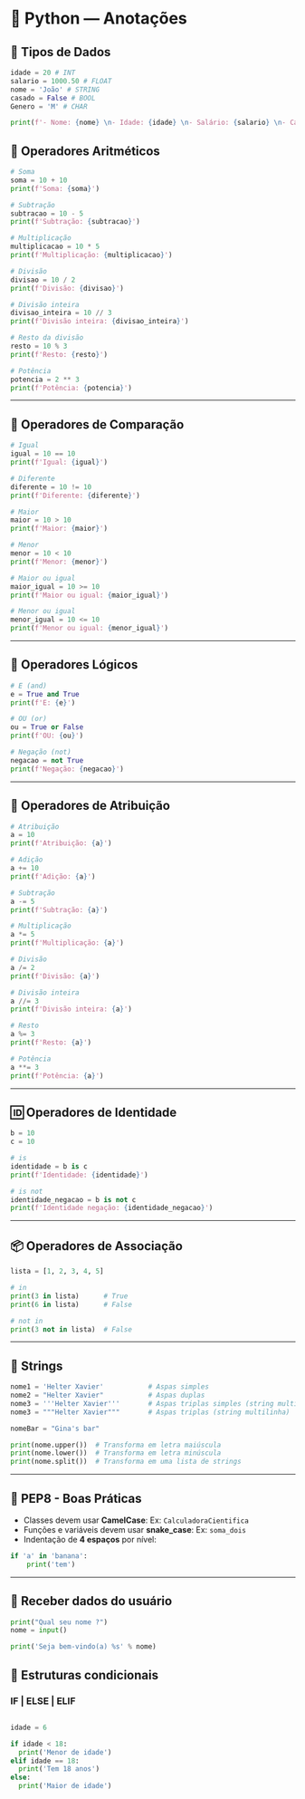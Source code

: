 
# 🐍 Python — Anotações

## 🎲 Tipos de Dados
```python
idade = 20 # INT
salario = 1000.50 # FLOAT
nome = 'João' # STRING
casado = False # BOOL
Genero = 'M' # CHAR

print(f'- Nome: {nome} \n- Idade: {idade} \n- Salário: {salario} \n- Casado: {casado} \n- Gênero: {Genero}')
```
## 🔢 Operadores Aritméticos

```python
# Soma
soma = 10 + 10
print(f'Soma: {soma}')

# Subtração
subtracao = 10 - 5
print(f'Subtração: {subtracao}')

# Multiplicação
multiplicacao = 10 * 5
print(f'Multiplicação: {multiplicacao}')

# Divisão
divisao = 10 / 2
print(f'Divisão: {divisao}')

# Divisão inteira
divisao_inteira = 10 // 3
print(f'Divisão inteira: {divisao_inteira}')

# Resto da divisão
resto = 10 % 3
print(f'Resto: {resto}')

# Potência
potencia = 2 ** 3
print(f'Potência: {potencia}')
```

---

## 🧮 Operadores de Comparação

```python
# Igual
igual = 10 == 10
print(f'Igual: {igual}')

# Diferente
diferente = 10 != 10
print(f'Diferente: {diferente}')

# Maior
maior = 10 > 10
print(f'Maior: {maior}')

# Menor
menor = 10 < 10
print(f'Menor: {menor}')

# Maior ou igual
maior_igual = 10 >= 10
print(f'Maior ou igual: {maior_igual}')

# Menor ou igual
menor_igual = 10 <= 10
print(f'Menor ou igual: {menor_igual}')
```

---

## 🧠 Operadores Lógicos

```python
# E (and)
e = True and True
print(f'E: {e}')

# OU (or)
ou = True or False
print(f'OU: {ou}')

# Negação (not)
negacao = not True
print(f'Negação: {negacao}')
```

---

## 📝 Operadores de Atribuição

```python
# Atribuição
a = 10
print(f'Atribuição: {a}')

# Adição
a += 10
print(f'Adição: {a}')

# Subtração
a -= 5
print(f'Subtração: {a}')

# Multiplicação
a *= 5
print(f'Multiplicação: {a}')

# Divisão
a /= 2
print(f'Divisão: {a}')

# Divisão inteira
a //= 3
print(f'Divisão inteira: {a}')

# Resto
a %= 3
print(f'Resto: {a}')

# Potência
a **= 3
print(f'Potência: {a}')
```

---

## 🆔 Operadores de Identidade

```python
b = 10
c = 10

# is
identidade = b is c
print(f'Identidade: {identidade}')

# is not
identidade_negacao = b is not c
print(f'Identidade negação: {identidade_negacao}')
```

---

## 📦 Operadores de Associação

```python
lista = [1, 2, 3, 4, 5]

# in
print(3 in lista)      # True
print(6 in lista)      # False

# not in
print(3 not in lista)  # False
```

---

## 🧵 Strings

```python
nome1 = 'Helter Xavier'           # Aspas simples
nome2 = "Helter Xavier"           # Aspas duplas
nome3 = '''Helter Xavier'''       # Aspas triplas simples (string multilinha)
nome3 = """Helter Xavier"""       # Aspas triplas (string multilinha)

nomeBar = "Gina's bar"

print(nome.upper())  # Transforma em letra maiúscula
print(nome.lower())  # Transforma em letra minúscula
print(nome.split())  # Transforma em uma lista de strings


```

---

## 📐 PEP8 - Boas Práticas

- Classes devem usar **CamelCase**:
  Ex: `CalculadoraCientifica`
- Funções e variáveis devem usar **snake_case**:
  Ex: `soma_dois`
- Indentação de **4 espaços** por nível:
```python
if 'a' in 'banana':
    print('tem')
```

---

## 👤 Receber dados do usuário

```python
print("Qual seu nome ?")
nome = input()

print('Seja bem-vindo(a) %s' % nome)
```


## 🦾 Estruturas condicionais

### IF | ELSE | ELIF

```python

idade = 6

if idade < 18:
  print('Menor de idade')
elif idade == 18:
  print('Tem 18 anos')
else:
  print('Maior de idade')
````

